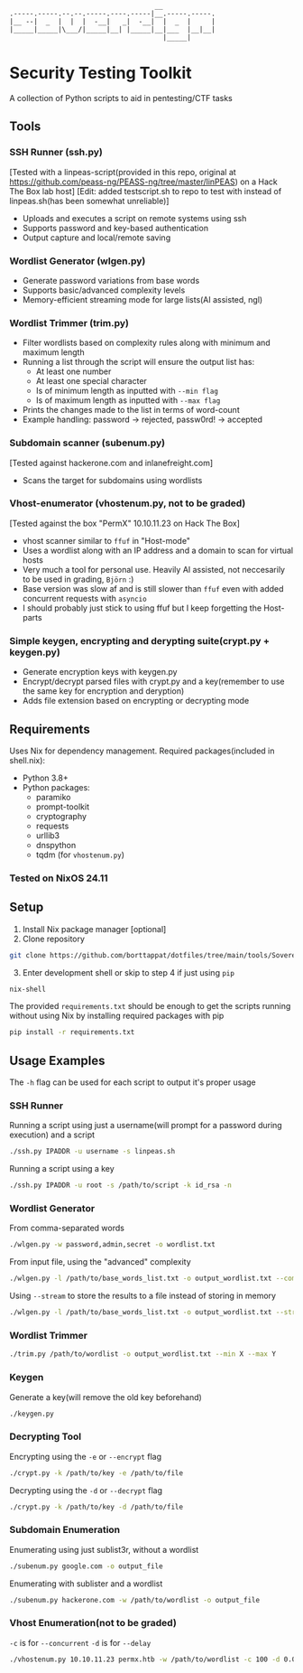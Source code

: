 ```text
                                    __
.-----.-----.--.--.-----.----.-----|__.-----.-----.
|__ --|  _  |  |  |  -__|   _|  -__|  |  _  |     |
|_____|_____|\___/|_____|__| |_____|__|___  |__|__|
                                      |_____|
```
# Security Testing Toolkit

A collection of Python scripts to aid in pentesting/CTF tasks

## Tools

### SSH Runner (ssh.py) 
[Tested with a linpeas-script(provided in this repo, original at https://github.com/peass-ng/PEASS-ng/tree/master/linPEAS)  on a Hack The Box lab host]
[Edit: added testscript.sh to repo to test with instead of linpeas.sh(has been somewhat unreliable)]
- Uploads and executes a script on remote systems using ssh
- Supports password and key-based authentication
- Output capture and local/remote saving

### Wordlist Generator (wlgen.py)
- Generate password variations from base words
- Supports basic/advanced complexity levels
- Memory-efficient streaming mode for large lists(AI assisted, ngl)

### Wordlist Trimmer (trim.py)
- Filter wordlists based on complexity rules along with minimum and maximum length
- Running a list through the script will ensure the output list has:
  - At least one number
  - At least one special character 
  - Is of minimum length as inputted with ```--min flag```
  - Is of maximum length as inputted with ```--max flag```
- Prints the changes made to the list in terms of word-count
- Example handling: password -> rejected, passw0rd! -> accepted

### Subdomain scanner (subenum.py)
[Tested against hackerone.com and inlanefreight.com]
- Scans the target for subdomains using wordlists 

### Vhost-enumerator (vhostenum.py, not to be graded) 
[Tested against the box "PermX" 10.10.11.23 on Hack The Box]
- vhost scanner similar to ```ffuf``` in "Host-mode"
- Uses a wordlist along with an IP address and a domain to scan for virtual hosts
- Very much a tool for personal use. Heavily AI assisted, not neccesarily to be used in grading, ```Björn``` :)
- Base version was slow af and is still slower than ```ffuf``` even with added concurrent requests with ```asyncio```
- I should probably just stick to using ffuf but I keep forgetting the Host-parts

### Simple keygen, encrypting and derypting suite(crypt.py + keygen.py)
- Generate encryption keys with keygen.py
- Encrypt/decrypt parsed files with crypt.py and a key(remember to use the same key for encryption and deryption)
- Adds file extension based on encrypting or decrypting mode


## Requirements

Uses Nix for dependency management. Required packages(included in shell.nix):
- Python 3.8+
- Python packages:
  - paramiko
  - prompt-toolkit
  - cryptography
  - requests
  - urllib3
  - dnspython
  - tqdm (for ```vhostenum.py```)


### Tested on NixOS 24.11

## Setup

1. Install Nix package manager [optional]
2. Clone repository 
```bash 
git clone https://github.com/borttappat/dotfiles/tree/main/tools/Sovereign
```
3. Enter development shell or skip to step 4 if just using ```pip```
```bash
nix-shell
```
The provided ```requirements.txt``` should be enough to get the scripts running without using Nix by installing required packages with pip
```bash
pip install -r requirements.txt
```



## Usage Examples
The ```-h``` flag can be used for each script to output it's proper usage

### SSH Runner
Running a script using just a username(will prompt for a password during execution) and a script
```bash
./ssh.py IPADDR -u username -s linpeas.sh
```
Running a script using a key
```bash
./ssh.py IPADDR -u root -s /path/to/script -k id_rsa -n

```


### Wordlist Generator
From comma-separated words
```bash
./wlgen.py -w password,admin,secret -o wordlist.txt
```

From input file, using the "advanced" complexity
```bash
./wlgen.py -l /path/to/base_words_list.txt -o output_wordlist.txt --complexity advanced
```
Using ```--stream``` to store the results to a file instead of storing in memory
```bash
./wlgen.py -l /path/to/base_words_list.txt -o output_wordlist.txt --stream

```


### Wordlist Trimmer
```bash
./trim.py /path/to/wordlist -o output_wordlist.txt --min X --max Y
```


### Keygen
Generate a key(will remove the old key beforehand)
```bash
./keygen.py
```


### Decrypting Tool
Encrypting using the ```-e``` or ```--encrypt``` flag
```bash
./crypt.py -k /path/to/key -e /path/to/file
```

Decrypting using the ```-d``` or ```--decrypt``` flag
```bash
./crypt.py -k /path/to/key -d /path/to/file 
```


### Subdomain Enumeration
Enumerating using just sublist3r, without a wordlist
```bash
./subenum.py google.com -o output_file
```
Enumerating with sublister and a wordlist
```bash
./subenum.py hackerone.com -w /path/to/wordlist -o output_file
```


### Vhost Enumeration(not to be graded)
```-c``` is for ```--concurrent```
```-d``` is for ```--delay```
```bash
./vhostenum.py 10.10.11.23 permx.htb -w /path/to/wordlist -c 100 -d 0.05
```



